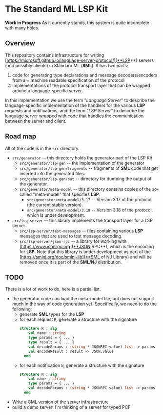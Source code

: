 # The Standard ML LSP Kit

**Work in Progress**
As it currently stands, this system is quite incomplete with many holes.

## Overview

This repository contains infrastructure for writing [https://microsoft.github.io/language-server-protocol/](**LSP**)
servers (and possibly clients) in Standard ML (**SML**).  It has two parts:
1. code for generating type declarations and message decoders/encoders from a =
   machine readable specification of the protocol
2. Implementations of the protocol transport layer that can be wrapped around a
   language-specific server.

In this implementation we use the term "*Language Server*" to describe the
language-specific implementation of the handlers for the various **LSP** requests
and notifications, and the term "*LSP Server*" to describe the language server
wrapped with code that handles the communication between the server and client.

## Road map

All of the code is in the `src` directory.

* `src/generator` -- this directory holds the generator part of the LSP Kit
  * `src/generator/lsp-gen` -- the implementation of the generator
  * `src/generator/lsp-gen/fragments` -- fragments of **SML** code that get inserted
    into the generated files.
  * `src/generator/lsp-gen/out` -- directory for dumping the output of the generator.
  * `src/generator/meta-model` -- this directory contains copies of the so-called
    "meta-model" that specifies **LSP**.
    * `src/generator/meta-model/3.17` -- Version 3.17 of the protocol (the current
      stable version).
    * `src/generator/meta-model/3.18` -- Version 3.18 of the protocol, which is
      under development.
* `src/lsp-server` -- this library implements the transport layer for a LSP
  server.
  * `src/lsp-server/test-messages` -- files containing various **LSP** messages
    that are used to test message decoding.
  * `src/lsp-server/json-rpc` -- a library for working with
    [https://www.jsonrpc.org](**JSON RPC**), which is the encoding for **LSP**.
    Note that this library is under development as part of the
    [https://smlnj.org/doc/smlnj-lib](**SML of NJ Library) and will be removed
    once it is part of the **SML/NJ** distribution.

## TODO

There is a lot of work to do, here is a partial list.

* the generator code can load the meta-model file, but does not support
  much in the way of code generation yet.  Specifically, we need to do
  the following:
  * generate **SML** types for the **LSP**
  * for each request `R`, generate a structure with the signature
    ```sml
    structure R : sig
        val name : string
        type params = { ... }
        type result = { ... }
        val decodeParams : (string * JSONRPC.value) list -> params
        val encodeResult : result -> JSON.value
      end
    ```
  * for each notification `N`, generate a structure with the signature
    ```sml
    structure N : sig
        val name : string
        type params = { ... }
        val decodeParams : (string * JSONRPC.value) list -> params
      end
    ```
* Write a CML version of the server infrastructure
* build a demo server; I'm thinking of a server for typed PCF
